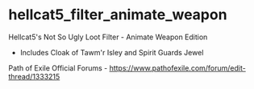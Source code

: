 # hellcat5_filter_animate_weapon
Hellcat5's Not So Ugly Loot Filter - Animate Weapon Edition

 - Includes Cloak of Tawm'r Isley and Spirit Guards Jewel

Path of Exile Official Forums - 
https://www.pathofexile.com/forum/edit-thread/1333215
